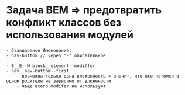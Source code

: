 # Задача BEM => предотвратить конфликт классов без использования модулей

	- Стандартное Именование:
	- nav-buttom // через "-" описательное

	- B__E--M block__element--modiffer
	- nav__nav-buttom--first
		- возможна только одна вложенность = значит, что все потомки в одном родителе не зависимо от вложености
		- чаще всего modifer не используют